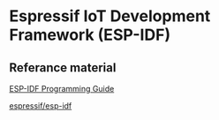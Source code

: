 # Espressif IoT Development Framework (ESP-IDF)

## Referance material

[ESP-IDF Programming Guide](https://docs.espressif.com/projects/esp-idf/en/stable/index.html)

[espressif/esp-idf](https://github.com/espressif/esp-idf)

